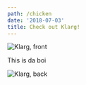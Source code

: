 ```yaml
---
path: /chicken
date: '2018-07-03'
title: Check out Klarg!
---
```

![Klarg, front](/assets/img_20180608_143436.jpg)

This is da boi

![Klarg, back](/assets/img_20180608_143313.jpg)
